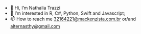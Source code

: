 - 👋 Hi, I’m Nathalia Trazzi
- 👀 I’m interested in R, C#, Python, Swift and Javascript;
- 📫 How to reach me 32164221@mackenzista.com.br or/and alternasthy@gmail.com

